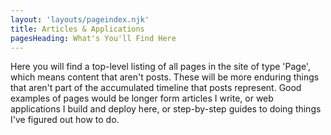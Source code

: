 ```yaml
---
layout: 'layouts/pageindex.njk'
title: Articles & Applications
pagesHeading: What's You'll Find Here
---
```

Here you will find a top-level listing of all pages in the site of type 'Page', which means content that aren't posts.  These will be more enduring things that aren't part of the accumulated timeline that posts represent.  Good examples of pages would be longer form articles I write, or web applications I build and deploy here, or step-by-step guides to doing things I've figured out how to do.